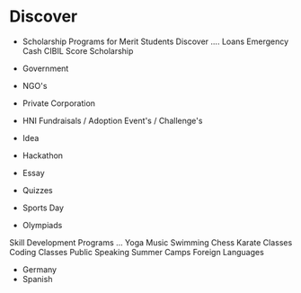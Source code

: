 # Discover

- Scholarship Programs for Merit Students
  Discover
  ....
  Loans
  Emergency Cash
  CIBIL Score
  Scholarship

- Government
- NGO's
- Private Corporation
- HNI
  Fundraisals / Adoption
  Event's / Challenge's
- Idea
- Hackathon
- Essay
- Quizzes
- Sports Day
- Olympiads

Skill Development Programs
...
Yoga
Music
Swimming
Chess
Karate Classes
Coding Classes
Public Speaking
Summer Camps
Foreign Languages

- Germany
- Spanish
